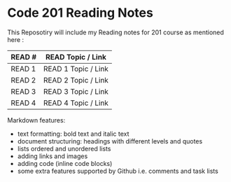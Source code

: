 # Code 201 Reading Notes

This Reposotiry will include my Reading notes for 201 course as mentioned here :


READ #     | READ Topic / Link  
-----------|--------------
READ 1     | READ 1 Topic / Link  
READ 2     | READ 2 Topic / Link 
READ 3     | READ 3 Topic / Link 
READ 4     | READ 4 Topic / Link 


Markdown features:
- text formatting: bold text and italic text
- document structuring: headings with different levels and quotes
- lists ordered and unordered lists
- adding links and images
- adding code (inline code blocks)
- some extra features supported by Github i.e. comments and task lists
